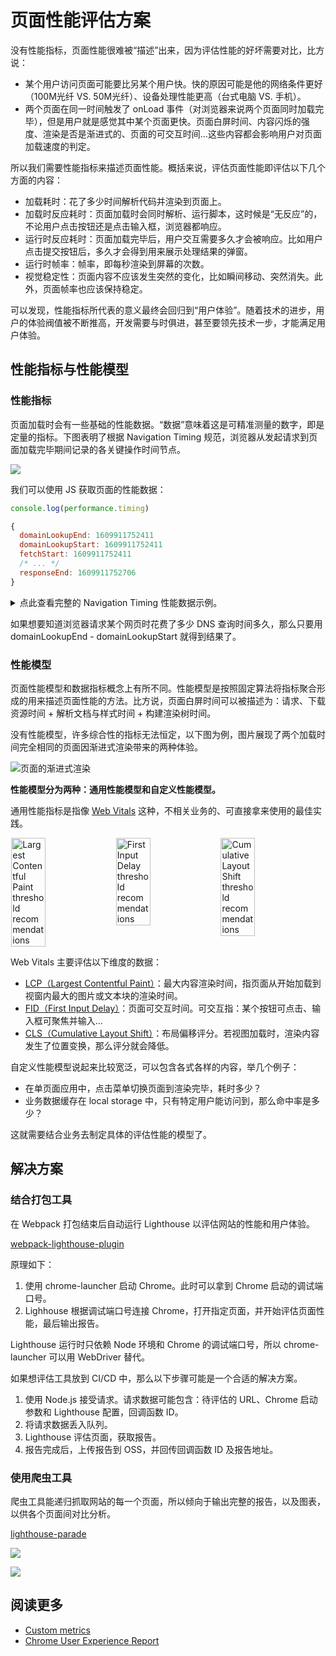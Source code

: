 # 页面性能评估方案

没有性能指标，页面性能很难被“描述”出来，因为评估性能的好坏需要对比，比方说：

* 某个用户访问页面可能要比另某个用户快。快的原因可能是他的网络条件更好（100M光纤 VS. 50M光纤）、设备处理性能更高（台式电脑 VS. 手机）。
* 两个页面在同一时间触发了 onLoad 事件（对浏览器来说两个页面同时加载完毕），但是用户就是感觉其中某个页面更快。页面白屏时间、内容闪烁的强度、渲染是否是渐进式的、页面的可交互时间...这些内容都会影响用户对页面加载速度的判定。

所以我们需要性能指标来描述页面性能。概括来说，评估页面性能即评估以下几个方面的内容：

* 加载耗时：花了多少时间解析代码并渲染到页面上。
* 加载时反应耗时：页面加载时会同时解析、运行脚本，这时候是“无反应”的，不论用户点击按钮还是点击输入框，浏览器都响应。
* 运行时反应耗时：页面加载完毕后，用户交互需要多久才会被响应。比如用户点击提交按钮后，多久才会得到用来展示处理结果的弹窗。
* 运行时帧率：帧率，即每秒渲染到屏幕的次数。
* 视觉稳定性：页面内容不应该发生突然的变化，比如瞬间移动、突然消失。此外，页面帧率也应该保持稳定。

可以发现，性能指标所代表的意义最终会回归到“用户体验”。随着技术的进步，用户的体验阀值被不断推高，开发需要与时俱进，甚至要领先技术一步，才能满足用户体验。

## 性能指标与性能模型

### 性能指标

页面加载时会有一些基础的性能数据。“数据”意味着这是可精准测量的数字，即是定量的指标。下图表明了根据 Navigation Timing 规范，浏览器从发起请求到页面加载完毕期间记录的各关键操作时间节点。

![](https://mgear-image.oss-cn-shanghai.aliyuncs.com/image/other/page-load.svg)

我们可以使用 JS 获取页面的性能数据：

```js
console.log(performance.timing)

{
  domainLookupEnd: 1609911752411
  domainLookupStart: 1609911752411
  fetchStart: 1609911752411
  /* ... */ 
  responseEnd: 1609911752706
}
```

<details>
  <summary>点此查看完整的 Navigation Timing 性能数据示例。</summary>
  <Highlight>
    {
      connectEnd: 1609911752411
      connectStart: 1609911752411
      domComplete: 1609911753413
      domContentLoadedEventEnd: 1609911753047
      domContentLoadedEventStart: 1609911753037
      domInteractive: 1609911752927
      domLoading: 1609911752716
      domainLookupEnd: 1609911752411
      domainLookupStart: 1609911752411
      fetchStart: 1609911752411
      loadEventEnd: 1609911753417
      loadEventStart: 1609911753415
      navigationStart: 1609911752395
      redirectEnd: 0
      redirectStart: 0
      requestStart: 1609911752411
      responseEnd: 1609911752706
      responseStart: 1609911752690
      secureConnectionStart: 0
      unloadEventEnd: 1609911752709
      unloadEventStart: 1609911752709
    }
  </Highlight>
</details>

如果想要知道浏览器请求某个网页时花费了多少 DNS 查询时间多久，那么只要用 domainLookupEnd - domainLookupStart 就得到结果了。

### 性能模型

页面性能模型和数据指标概念上有所不同。性能模型是按照固定算法将指标聚合形成的用来描述页面性能的方法。比方说，页面白屏时间可以被描述为：请求、下载资源时间 + 解析文档与样式时间 + 构建渲染树时间。

没有性能模型，许多综合性的指标无法恒定，以下图为例，图片展现了两个加载时间完全相同的页面因渐进式渲染带来的两种体验。

![页面的渐进式渲染](https://mgear-image.oss-cn-shanghai.aliyuncs.com/image/other/progressive-rendering.png)

**性能模型分为两种：通用性能模型和自定义性能模型。**

通用性能指标是指像 [Web Vitals](https://web.dev/vitals/) 这种，不相关业务的、可直接拿来使用的最佳实践。

<div style="display:flex; justify-content:space-evenly;">
  <img src="https://mgear-image.oss-cn-shanghai.aliyuncs.com/image/other/lcp_ux.svg" width="33%" alt="Largest Contentful Paint threshold recommendations">
  <img src="https://mgear-image.oss-cn-shanghai.aliyuncs.com/image/other/fid_ux.svg" width="33%" alt="First Input Delay threshold recommendations">
  <img src="https://mgear-image.oss-cn-shanghai.aliyuncs.com/image/other/cls_ux.svg" width="33%" alt="Cumulative Layout Shift threshold recommendations">
</div>

Web Vitals 主要评估以下维度的数据：

* [LCP（Largest Contentful Paint）](https://web.dev/lcp/)：最大内容渲染时间，指页面从开始加载到视窗内最大的图片或文本块的渲染时间。
* [FID（First Input Delay）](https://web.dev/fid/)：页面可交互时间。可交互指：某个按钮可点击、输入框可聚焦并输入...
* [CLS（Cumulative Layout Shift）](https://web.dev/cls/)：布局偏移评分。若视图加载时，渲染内容发生了位置变换，那么评分就会降低。

自定义性能模型说起来比较宽泛，可以包含各式各样的内容，举几个例子：

* 在单页面应用中，点击菜单切换页面到渲染完毕，耗时多少？
* 业务数据缓存在 local storage 中，只有特定用户能访问到，那么命中率是多少？

这就需要结合业务去制定具体的评估性能的模型了。

## 解决方案

### 结合打包工具

在 Webpack 打包结束后自动运行 Lighthouse 以评估网站的性能和用户体验。

[webpack-lighthouse-plugin](https://github.com/Lionad-Morotar/webpack-lighthouse-plugin)

原理如下：

1. 使用 chrome-launcher 启动 Chrome。此时可以拿到 Chrome 启动的调试端口号。
2. Lighhouse 根据调试端口号连接 Chrome，打开指定页面，并开始评估页面性能，最后输出报告。

Lighthouse 运行时只依赖 Node 环境和 Chrome 的调试端口号，所以 chrome-launcher 可以用 WebDriver 替代。

如果想评估工具放到 CI/CD 中，那么以下步骤可能是一个合适的解决方案。

1. 使用 Node.js 接受请求。请求数据可能包含：待评估的 URL、Chrome 启动参数和 Lighthouse 配置，回调函数 ID。
2. 将请求数据丢入队列。
3. Lighthouse 评估页面，获取报告。
4. 报告完成后，上传报告到 OSS，并回传回调函数 ID 及报告地址。

### 使用爬虫工具

爬虫工具能递归抓取网站的每一个页面，所以倾向于输出完整的报告，以及图表，以供各个页面间对比分析。

[lighthouse-parade](https://github.com/cloudfour/lighthouse-parade)

![](https://mgear-image.oss-cn-shanghai.aliyuncs.com/image/other/lcp_histogram.svg)

![](https://mgear-image.oss-cn-shanghai.aliyuncs.com/image/other/dfwf_report.svg)

## 阅读更多

* [Custom metrics](https://web.dev/custom-metrics/)
* [Chrome User Experience Report](https://developers.google.com/web/tools/chrome-user-experience-report)

[^api]: [User Timing API](https://w3c.github.io/user-timing/)、[Long Tasks API](https://w3c.github.io/longtasks/)、[Element Timing API](https://wicg.github.io/element-timing/)、[Navigation Timing API](https://w3c.github.io/navigation-timing/)、[Resource Timing API](https://w3c.github.io/resource-timing/)、[Server timing](https://w3c.github.io/server-timing/)